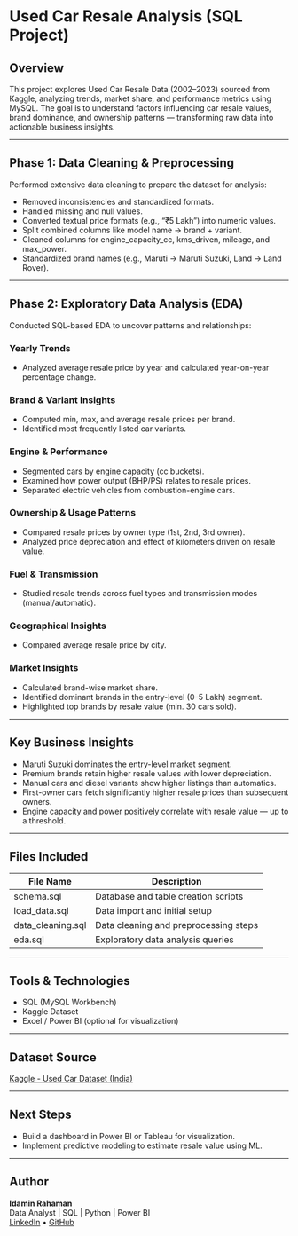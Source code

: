 # Used Car Resale Analysis (SQL Project)

## Overview
This project explores Used Car Resale Data (2002–2023) sourced from Kaggle, analyzing trends, market share, and performance metrics using MySQL.
The goal is to understand factors influencing car resale values, brand dominance, and ownership patterns — transforming raw data into actionable business insights.

---

## Phase 1: Data Cleaning & Preprocessing
Performed extensive data cleaning to prepare the dataset for analysis:
- Removed inconsistencies and standardized formats.
- Handled missing and null values.
- Converted textual price formats (e.g., “₹5 Lakh”) into numeric values.
- Split combined columns like model name → brand + variant.
- Cleaned columns for engine_capacity_cc, kms_driven, mileage, and max_power.
- Standardized brand names (e.g., Maruti → Maruti Suzuki, Land → Land Rover).

---

## Phase 2: Exploratory Data Analysis (EDA)
Conducted SQL-based EDA to uncover patterns and relationships:

### Yearly Trends
- Analyzed average resale price by year and calculated year-on-year percentage change.

### Brand & Variant Insights
- Computed min, max, and average resale prices per brand.
- Identified most frequently listed car variants.

### Engine & Performance
- Segmented cars by engine capacity (cc buckets).
- Examined how power output (BHP/PS) relates to resale prices.
- Separated electric vehicles from combustion-engine cars.

### Ownership & Usage Patterns
- Compared resale prices by owner type (1st, 2nd, 3rd owner).
- Analyzed price depreciation and effect of kilometers driven on resale value.

### Fuel & Transmission
- Studied resale trends across fuel types and transmission modes (manual/automatic).

### Geographical Insights
- Compared average resale price by city.

### Market Insights
- Calculated brand-wise market share.
- Identified dominant brands in the entry-level (0–5 Lakh) segment.
- Highlighted top brands by resale value (min. 30 cars sold).

---

## Key Business Insights
- Maruti Suzuki dominates the entry-level market segment.
- Premium brands retain higher resale values with lower depreciation.
- Manual cars and diesel variants show higher listings than automatics.
- First-owner cars fetch significantly higher resale prices than subsequent owners.
- Engine capacity and power positively correlate with resale value — up to a threshold.

---

## Files Included
| File Name | Description |
|------------|-------------|
| schema.sql | Database and table creation scripts |
| load_data.sql | Data import and initial setup |
| data_cleaning.sql | Data cleaning and preprocessing steps |
| eda.sql | Exploratory data analysis queries |


---

## Tools & Technologies
- SQL (MySQL Workbench)
- Kaggle Dataset
- Excel / Power BI (optional for visualization)

---

## Dataset Source
[Kaggle - Used Car Dataset (India)](https://www.kaggle.com/)

---

## Next Steps
- Build a dashboard in Power BI or Tableau for visualization.
- Implement predictive modeling to estimate resale value using ML.

---

## Author
**Idamin Rahaman**  
Data Analyst | SQL | Python | Power BI  
[LinkedIn](https://linkedin.com) • [GitHub](https://github.com)
